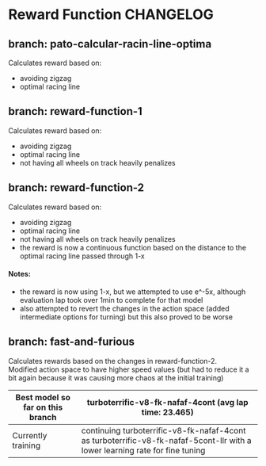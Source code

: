 # Reward Function CHANGELOG

## branch: pato-calcular-racin-line-optima
Calculates reward based on:
- avoiding zigzag
- optimal racing line

## branch: reward-function-1
Calculates reward based on:
- avoiding zigzag
- optimal racing line
- not having all wheels on track heavily penalizes

## branch: reward-function-2
Calculates reward based on:
- avoiding zigzag
- optimal racing line
- not having all wheels on track heavily penalizes
- the reward is now a continuous function based on the distance to the optimal racing line passed through 1-x

#### Notes:
- the reward is now using 1-x, but we attempted to use e^-5x, although evaluation lap took over 1min to complete for that model
- also attempted to revert the changes in the action space (added intermediate options for turning) but this also proved to be worse

## branch: fast-and-furious
Calculates rewards based on the changes in reward-function-2.\
Modified action space to have higher speed values (but had to reduce it a bit again because it was causing more chaos at the initial training)

|Best model so far on this branch|turboterrific-v8-fk-nafaf-4cont (avg lap time: 23.465)|
|---|-----------------------------------------------------------------------------------------------------------------------------|
|Currently training|continuing turboterrific-v8-fk-nafaf-4cont as turboterrific-v8-fk-nafaf-5cont-llr with a lower learning rate for fine tuning |
